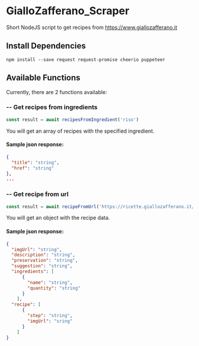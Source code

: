 # GialloZafferano_Scraper

Short NodeJS script to get recipes from https://www.giallozafferano.it

## Install Dependencies
```
npm install --save request request-promise cheerio puppeteer
```

## Available Functions
Currently, there are 2 functions available:

### -- Get recipes from ingredients

``` js
const result = await recipesFromIngredient('riso')
```
You will get an array of recipes with the specified ingredient.
#### Sample json response:
``` json 
{
  "title": "string",
  "href": "string"
}, 
...
```

### -- Get recipe from url
``` js
const result = await recipeFromUrl('https://ricette.giallozafferano.it/Treccia-di-pasta-lievitata.html')
```
You will get an object with the recipe data.
#### Sample json response:
``` json 
{
  "imgUrl": "string",
  "description": "string",
  "preservation": "string",
  "suggestion": "string",
  "ingredients": [
      {
        "name": "string",
        "quantity": "string"
      }
    ],
  "recipe": [
      {
        "step": "string",
        "imgUrl": "sring"
      }
    ]  
}
```

